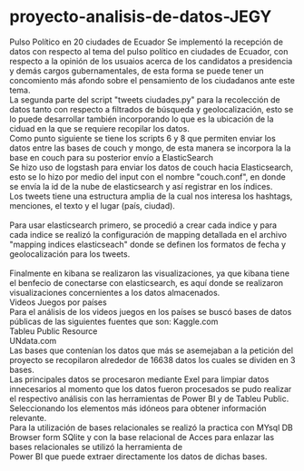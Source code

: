 # proyecto-analisis-de-datos-JEGY
Pulso Político en 20 ciudades de Ecuador
  Se implementó la recepción de datos con respecto al tema del pulso político en ciudades de Ecuador, con respecto a la opinión de 
  los usuaios acerca de los candidatos a presidencia y demás cargos gubernamentales, de esta forma se puede tener un concomiento más 
  afondo sobre el pensamiento de los ciudadanos ante este tema.
  <br/>
  La segunda parte del script "tweets ciudades.py" para la recolección de datos tanto con respecto a filtrados de búsqueda y geolocalización,
  esto se lo puede desarrollar también incorporando lo que es la ubicación de la ciduad en la que se requiere recopilar los datos.
  <br/>
  Como punto siguiente se tiene los scripts  6 y 8 que permiten enviar los datos entre las bases de couch y mongo, de esta manera se incorpora la
  la base en couch para su posterior envío a ElasticSearch
  <br/>
  Se hizo uso de logstash para enviar los datos de couch hacia Elasticsearch, esto se lo hizo por medio del input con el nombre "couch.conf", 
  en donde se envía la id de la nube de elasticsearch y así registrar en los índices.
  <br/>
  Los tweets tiene una estructura amplia de la cual nos interesa los hashtags, menciones, el texto y el lugar (país, ciudad).  <br/>
  <br/>
  Para usar elasticsearch primero, se procedió a crear cada indice y para cada indice se realizó la configuración de mapping detallada en el archivo "mapping indices elasticseach" donde se definen los formatos de fecha y geolocalización para los tweets.<br/>
  <br/>
  Finalmente en kibana se realizaron las visualizaciones, ya que kibana tiene el benfecio de conectarse con elasticsearch, es aquí donde se realizaron visualizaciones concernientes a los datos almacenados.
  <br/>
Videos Juegos por países
<br/>
Para el análisis de los videos juegos en los países se buscó bases de datos públicas de las siguientes fuentes que son:
Kaggle.com
<br/>
Tableu Public Resource
<br/>
UNdata.com
<br/>
Las bases que contenían los datos que más se asemejaban a la petición del proyecto se recopilaron alrededor de 16638 datos los cuales se dividen en 3 bases. 
<br/>
Las principales datos se procesaron mediante Exel para limpiar datos innecesarios al momento que los datos fueron procesados se pudo realizar el respectivo análisis con las herramientas de Power BI y de Tableu Public. Seleccionando los elementos más idóneos para obtener información relevante.
<br/>
Para la utilización de bases relacionales se realizó la practica con MYsql DB Browser form SQlite y con la base relacional de Acces para enlazar las bases relacionales se utilizó la herramienta de <br/>
Power BI que puede extraer directamente los datos de dichas bases.
